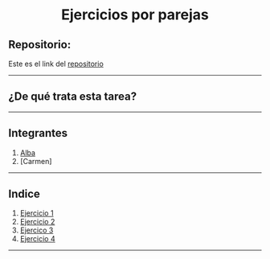 <h1 align="center">	Ejercicios por parejas</h1>

<h2>Repositorio:</h2>

Este es el link del [repositorio](https://github.com/albabernal03/ejercicios_parejas_POO)

***
<h2>¿De qué trata esta tarea?</h2>


***
## Integrantes

1. [Alba](https://github.com/albabernal03) 
2. [Carmen]



***
## Indice

1. [Ejercicio 1](#id1)
2. [Ejercicio 2](#id2)
3. [Ejercico 3](#id3)
4. [Ejercicio 4](#id4)

***
